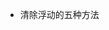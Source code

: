 - 清除浮动的五种方法

  <!-- 1 在父元素底部加上 clear:left right both 父元素的class加入一个clearFix的类名
    <div style="clear:left;"></div>
   -->
  <!-- 2 父元素的class加入一个clearFix{float:left}将父容器也加上浮动 -->
  <!-- 3 使用css中的伪类after，给父元素div添加一个cleal clearFix的class类，
    .clearFix::after{
      content: '';
      clear: both;
      display: block;
    } 
  -->
  <!-- 4.BFC(块级格式化上下文) 的效果来弥补父容器高度塌陷
    div.content{
      overflow: auto hidden scroll
    }
  -->
  <!-- 
    尼古拉师大师 ：把父容器的display设置为table， 可以创建一个匿名表格单元，直接触发BFC
    .content{
      display: table
    }
   -->
